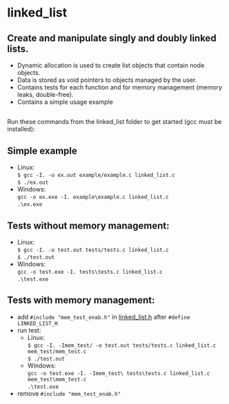 # linked_list

## Create and manipulate singly and doubly linked lists.

- Dynamic allocation is used to create list objects that contain node objects. 
- Data is stored as void pointers to objects managed by the user.
- Contains tests for each function and for memory management (memory leaks, double-free).
- Contains a simple usage example
##

Run these commands from the linked_list folder to get started (gcc must be installed):

## Simple example
   - Linux:<br />
      `$ gcc -I. -o ex.out example/example.c linked_list.c`<br />
      `$ ./ex.out`<br />
   - Windows:<br />
      `gcc -o ex.exe -I. example\example.c linked_list.c`<br />
      `.\ex.exe`<br />

## Tests without memory management:
   - Linux:<br />
      `$ gcc -I. -o test.out tests/tests.c linked_list.c`<br />
      `$ ./test.out`<br />
   - Windows:<br />
      `gcc -o test.exe -I. tests\tests.c linked_list.c`<br />
      `.\test.exe`<br />

## Tests with memory management:
   - add `#include "mem_test_enab.h"` in <ins>linked_list.h</ins> after `#define LINKED_LIST_H`<br />
   - run test:<br />
        - Linux:<br />
              `$ gcc -I. -Imem_test/ -o test.out tests/tests.c linked_list.c mem_test/mem_test.c`<br />
              `$ ./test.out`<br />
        - Windows:<br />
              `gcc -o test.exe -I. -Imem_test\ tests\tests.c linked_list.c mem_test\mem_test.c`<br />
              `.\test.exe`<br />   
   - remove `#include "mem_test_enab.h"`<br />
<br />
